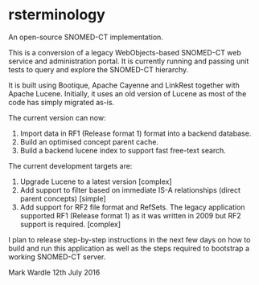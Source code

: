 # rsterminology
An open-source SNOMED-CT implementation.

This is a conversion of a legacy WebObjects-based SNOMED-CT web service and administration portal. It is currently running and passing unit tests to query and explore the SNOMED-CT hierarchy.

It is built using Bootique, Apache Cayenne and LinkRest together with Apache Lucene. Initially, it uses an old version of Lucene as most of the code has simply migrated as-is. 

The current version can now:

1. Import data in RF1 (Release format 1) format into a backend database.
2. Build an optimised concept parent cache.
3. Build a backend lucene index to support fast free-text search.

The current development targets are:

1. Upgrade Lucene to a latest version [complex]
2. Add support to filter based on immediate IS-A relationships (direct parent concepts) [simple]
3. Add support for RF2 file format and RefSets. The legacy application supported RF1 (Release format 1) as it was written in 2009 but RF2 support is required. [complex]

I plan to release step-by-step instructions in the next few days on how to build and run this application as well as the steps required to bootstrap a working SNOMED-CT server.

Mark Wardle
12th July 2016